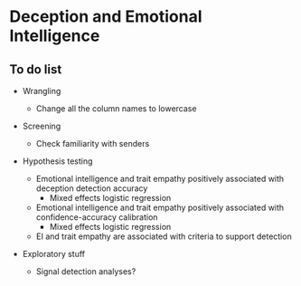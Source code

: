 
# Deception and Emotional Intelligence

## To do list

- Wrangling
  - Change all the column names to lowercase

- Screening
  - Check familiarity with senders
  
- Hypothesis testing
  - Emotional intelligence and trait empathy positively associated with deception detection accuracy
    - Mixed effects logistic regression
  - Emotional intelligence and trait empathy positively associated with confidence-accuracy calibration
    - Mixed effects logistic regression
  - EI and trait empathy are associated with criteria to support detection
  
- Exploratory stuff
  - Signal detection analyses?